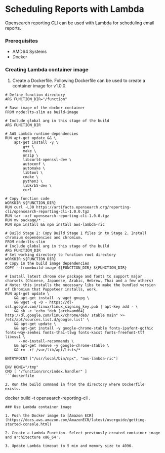 # Scheduling Reports with Lambda

Opensearch reporting CLI can be used with Lambda for scheduling email reports.

### Prerequisites

- AMD64 Systems
- Docker

### Creating Lambda container image

1. Create a Dockerfile. Following Dockerfile can be used to create a container image for v1.0.0.
  ```
  # Define function directory
  ARG FUNCTION_DIR="/function"

  # Base image of the docker container
  FROM node:lts-slim as build-image

  # Include global arg in this stage of the build
  ARG FUNCTION_DIR

  # AWS Lambda runtime dependencies
  RUN apt-get update && \
      apt-get install -y \
          g++ \
          make \
          unzip \
          libcurl4-openssl-dev \
          autoconf \
          automake \
          libtool \
          cmake \
          python3 \
          libkrb5-dev \
          curl

  # Copy function code
  WORKDIR ${FUNCTION_DIR}
  RUN curl -LJO https://artifacts.opensearch.org/reporting-cli/opensearch-reporting-cli-1.0.0.tgz
  RUN tar -xzf opensearch-reporting-cli-1.0.0.tgz
  RUN mv package/* .
  RUN npm install && npm install aws-lambda-ric

  # Build Stage 2: Copy Build Stage 1 files in to Stage 2. Install chromium dependencies and chromium.
  FROM node:lts-slim
  # Include global arg in this stage of the build
  ARG FUNCTION_DIR
  # Set working directory to function root directory
  WORKDIR ${FUNCTION_DIR}
  # Copy in the build image dependencies
  COPY --from=build-image ${FUNCTION_DIR} ${FUNCTION_DIR}

  # Install latest chrome dev package and fonts to support major charsets (Chinese, Japanese, Arabic, Hebrew, Thai and a few others)
  # Note: this installs the necessary libs to make the bundled version of Chromium that Puppeteer installs, work.
  RUN apt-get update \
      && apt-get install -y wget gnupg \
      && wget -q -O - https://dl-ssl.google.com/linux/linux_signing_key.pub | apt-key add - \
      && sh -c 'echo "deb [arch=amd64] http://dl.google.com/linux/chrome/deb/ stable main" >> /etc/apt/sources.list.d/google.list' \
      && apt-get update \
      && apt-get install -y google-chrome-stable fonts-ipafont-gothic fonts-wqy-zenhei fonts-thai-tlwg fonts-kacst fonts-freefont-ttf libxss1 \
        --no-install-recommends \
      && apt-get remove -y google-chrome-stable \
      && rm -rf /var/lib/apt/lists/*

  ENTRYPOINT ["/usr/local/bin/npx", "aws-lambda-ric"]

  ENV HOME="/tmp"
  CMD [ "/function/src/index.handler" ]
  ```dockerfile

2. Run the build command in from the directory where Dockerfile exists.

  ```
  docker build -t opensearch-reporting-cli .
  ```
### Use Lambda container image

1. Push the Docker image to [Amazon ECR](https://docs.aws.amazon.com/AmazonECR/latest/userguide/getting-started-console.html)

2. Create a Lambda Function. Select previously created container image and architecture x86_64'.

3. Update Lambda timeout to 5 min and memory size to 4096.


